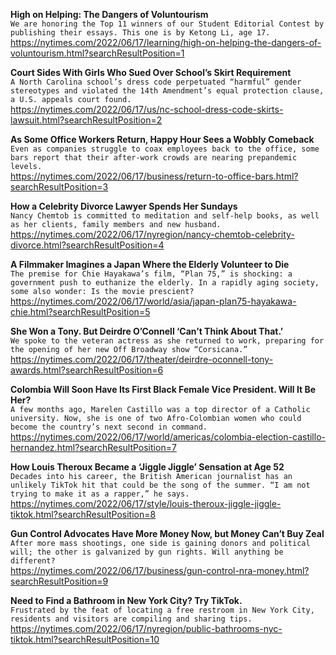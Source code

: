 **High on Helping: The Dangers of Voluntourism**\
`We are honoring the Top 11 winners of our Student Editorial Contest by publishing their essays. This one is by Ketong Li, age 17.`\
https://nytimes.com/2022/06/17/learning/high-on-helping-the-dangers-of-voluntourism.html?searchResultPosition=1

**Court Sides With Girls Who Sued Over School’s Skirt Requirement**\
`A North Carolina school’s dress code perpetuated “harmful” gender stereotypes and violated the 14th Amendment’s equal protection clause, a U.S. appeals court found.`\
https://nytimes.com/2022/06/17/us/nc-school-dress-code-skirts-lawsuit.html?searchResultPosition=2

**As Some Office Workers Return, Happy Hour Sees a Wobbly Comeback**\
`Even as companies struggle to coax employees back to the office, some bars report that their after-work crowds are nearing prepandemic levels.`\
https://nytimes.com/2022/06/17/business/return-to-office-bars.html?searchResultPosition=3

**How a Celebrity Divorce Lawyer Spends Her Sundays**\
`Nancy Chemtob is committed to meditation and self-help books, as well as her clients, family members and new husband.`\
https://nytimes.com/2022/06/17/nyregion/nancy-chemtob-celebrity-divorce.html?searchResultPosition=4

**A Filmmaker Imagines a Japan Where the Elderly Volunteer to Die**\
`The premise for Chie Hayakawa’s film, “Plan 75,” is shocking: a government push to euthanize the elderly. In a rapidly aging society, some also wonder: Is the movie prescient?`\
https://nytimes.com/2022/06/17/world/asia/japan-plan75-hayakawa-chie.html?searchResultPosition=5

**She Won a Tony. But Deirdre O’Connell ‘Can’t Think About That.’**\
`We spoke to the veteran actress as she returned to work, preparing for the opening of her new Off Broadway show “Corsicana.”`\
https://nytimes.com/2022/06/17/theater/deirdre-oconnell-tony-awards.html?searchResultPosition=6

**Colombia Will Soon Have Its First Black Female Vice President. Will It Be Her?**\
`A few months ago, Marelen Castillo was a top director of a Catholic university. Now, she is one of two Afro-Colombian women who could become the country’s next second in command.`\
https://nytimes.com/2022/06/17/world/americas/colombia-election-castillo-hernandez.html?searchResultPosition=7

**How Louis Theroux Became a ‘Jiggle Jiggle’ Sensation at Age 52**\
`Decades into his career, the British American journalist has an unlikely TikTok hit that could be the song of the summer. “I am not trying to make it as a rapper,” he says.`\
https://nytimes.com/2022/06/17/style/louis-theroux-jiggle-jiggle-tiktok.html?searchResultPosition=8

**Gun Control Advocates Have More Money Now, but Money Can’t Buy Zeal**\
`After more mass shootings, one side is gaining donors and political will; the other is galvanized by gun rights. Will anything be different?`\
https://nytimes.com/2022/06/17/business/gun-control-nra-money.html?searchResultPosition=9

**Need to Find a Bathroom in New York City? Try TikTok.**\
`Frustrated by the feat of locating a free restroom in New York City, residents and visitors are compiling and sharing tips.`\
https://nytimes.com/2022/06/17/nyregion/public-bathrooms-nyc-tiktok.html?searchResultPosition=10

